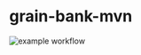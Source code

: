 # grain-bank-mvn

![example workflow](https://github.com/michaelo-ponteski/grain-bank-mvn/actions/workflows/ci.yml/badge.svg)
